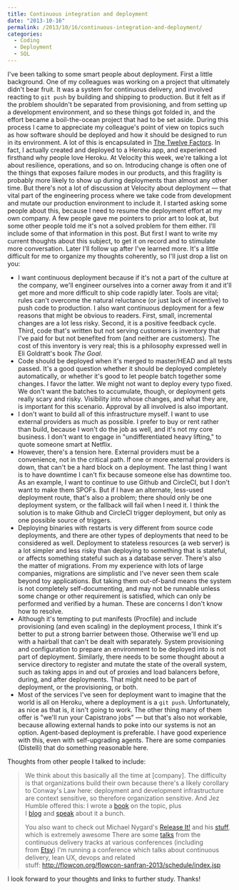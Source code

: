 ```yaml
---
title: Continuous integration and deployment
date: "2013-10-16"
permalink: /2013/10/16/continuous-integration-and-deployment/
categories:
  - Coding
  - Deployment
  - SQL
---
```

I've been talking to some smart people about deployment. First a little background. One of my colleagues was working on a project that ultimately didn't bear fruit. It was a system for continuous delivery, and involved reacting to `git push` by building and shipping to production. But it felt as if the problem shouldn't be separated from provisioning, and from setting up a development environment, and so these things got folded in, and the effort became a boil-the-ocean project that had to be set aside. 
During this process I came to appreciate my colleague's point of view on topics such as how software should be deployed and how it should be designed to run in its environment. A lot of this is encapsulated in [The Twelve Factors][1]. In fact, I actually created and deployed to a Heroku app, and experienced firsthand why people love Heroku. 
At Velocity this week, we're talking a lot about resilience, operations, and so on. Introducing change is often one of the things that exposes failure modes in our products, and this fragility is probably more likely to show up during deployments than almost any other time. But there's not a lot of discussion at Velocity about deployment &#8212; that vital part of the engineering process where we take code from development and mutate our production environment to include it. 
I started asking some people about this, because I need to resume the deployment effort at my own company. A few people gave me pointers to prior art to look at, but some other people told me it's not a solved problem for them either. I'll include some of that information in this post. 
But first I want to write my current thoughts about this subject, to get it on record and to stimulate more conversation. Later I'll follow up after I've learned more. 
It's a little difficult for me to organize my thoughts coherently, so I'll just drop a list on you: 
*   I want continuous deployment because if it's not a part of the culture at the company, we'll engineer ourselves into a corner away from it and it'll get more and more difficult to ship code rapidly later. Tools are vital; rules can't overcome the natural reluctance (or just lack of incentive) to push code to production. I also want continuous deployment for a few reasons that might be obvious to readers. First, small, incremental changes are a lot less risky. Second, it is a positive feedback cycle. Third, code that's written but not serving customers is inventory that I've paid for but not benefited from (and neither are customers). The cost of this inventory is very real; this is a philosophy expressed well in Eli Goldratt's book *The Goal*.
*   Code should be deployed when it's merged to master/HEAD and all tests passed. It's a good question whether it should be deployed completely automatically, or whether it's good to let people batch together some changes. I favor the latter. We might not want to deploy every typo fixed. We don't want the batches to accumulate, though, or deployment gets really scary and risky. Visibility into whose changes, and what they are, is important for this scenario. Approval by all involved is also important.
*   I don't want to build all of this infrastructure myself. I want to use external providers as much as possible. I prefer to buy or rent rather than build, because I won't do the job as well, and it's not my core business. I don't want to engage in "undifferentiated heavy lifting," to quote someone smart at Netflix.
*   However, there's a tension here. External providers must be a convenience, not in the critical path. If one or more external providers is down, that can't be a hard block on a deployment. The last thing I want is to have downtime I can't fix because someone else has downtime too. As an example, I want to continue to use Github and CircleCI, but I don't want to make them SPOFs. But if I have an alternate, less-used deployment route, that's also a problem; there should only be one deployment system, or the fallback will fail when I need it. I think the solution is to make Github and CircleCI trigger deployment, but only as one possible source of triggers.
*   Deploying binaries with restarts is very different from source code deployments, and there are other types of deployments that need to be considered as well. Deployment to stateless resources (a web server) is a lot simpler and less risky than deploying to something that is stateful, or affects something stateful such as a database server. There's also the matter of migrations. From my experience with lots of large companies, migrations are simplistic and I've never seen them scale beyond toy applications. But taking them out-of-band means the system is not completely self-documenting, and may not be runnable unless some change or other requirement is satisfied, which can only be performed and verified by a human. These are concerns I don't know how to resolve.
*   Although it's tempting to put manifests (Procfile) and include provisioning (and even scaling) in the deployment process, I think it's better to put a strong barrier between those. Otherwise we'll end up with a hairball that can't be dealt with separately. System provisioning and configuration to prepare an environment to be deployed into is not part of deployment. Similarly, there needs to be some thought about a service directory to register and mutate the state of the overall system, such as taking apps in and out of proxies and load balancers before, during, and after deployments. That might need to be part of deployment, or the provisioning, or both.
*   Most of the services I've seen for deployment want to imagine that the world is all on Heroku, where a deployment is a `git push`. Unfortunately, as nice as that is, it isn't going to work. The other thing many of them offer is "we'll run your Capistrano jobs" &#8212; but that's also not workable, because allowing external hands to poke into our systems is not an option. Agent-based deployment is preferable. I have good experience with this, even with self-upgrading agents. There are some companies (Distelli) that do something reasonable here.

Thoughts from other people I talked to include: 
> We think about this basically all the time at [company]. The difficulty is that organizations build their own because there's a likely corollary to Conway's Law here: deployment and development infrastructure are context sensitive, so therefore organization sensitive.
And Jez Humble offered this: 
> I wrote a <a href="http://www.amazon.com/dp/0321601912" target="_blank">book</a> on the topic, plus I <a href="http://continuousdelivery.com/" target="_blank">blog</a> and <a href="http://continuousdelivery.com/talks/" target="_blank">speak</a> about it a bunch.
> 
> You also want to check out Michael Nygard's <a href="http://www.amazon.com/dp/0978739213/" target="_blank">Release It!</a> and his <a href="http://www.youtube.com/watch?v=Luskg9ES9qI" target="_blank">stuff</a>, which is extremely awesome 
> There are some <a href="http://continuousdelivery.com/2013/05/videos-from-the-continuous-delivery-track-at-qcon-sf-2012/" target="_blank">talks</a> from the continuous delivery tracks at various conferences (including from <a href="http://www.youtube.com/watch?v=JR-ccCTmMKY" target="_blank">Etsy</a>) 
> I'm running a conference which talks about continuous delivery, lean UX, devops and related stuff: <a href="http://flowcon.org/flowcon-sanfran-2013/schedule/index.jsp" target="_blank">http://flowcon.org/flowcon-sanfran-2013/schedule/index.jsp</a></blockquote> 
> I look forward to your thoughts and links to further study. Thanks!

 [1]: http://12factor.net/

